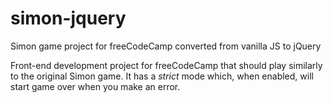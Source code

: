# simon-jquery
Simon game project for freeCodeCamp converted from vanilla JS to jQuery

Front-end development project for freeCodeCamp that should play similarly to the original Simon game.
It has a *strict* mode which, when enabled, will start game over when you make an error.